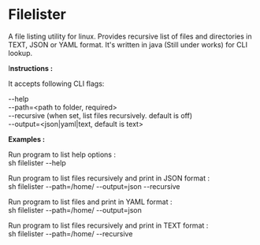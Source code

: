 # Filelister
A file listing utility for linux. Provides recursive list of files and directories in TEXT, JSON or YAML format. It's written in java (Still under works) for CLI lookup.


I<b>nstructions : </b>

It accepts following CLI flags:<br>

--help  <print help> <br>
--path=<path to folder, required><br>
--recursive  (when set, list files recursively.  default is off)<br>
--output=<json|yaml|text, default is text><br>

<b>Examples : </b>

Run program to list help options :<br>
sh filelister --help<br>

Run program to list files recursively and print in JSON format :<br>
sh filelister --path=/home/ --output=json --recursive<br>

Run program to list files and print in YAML format :<br>
sh filelister --path=/home/ --output=json <br>

Run program to list files recursively and print in TEXT format :<br>
sh filelister --path=/home/ --recursive
